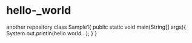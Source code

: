 # hello-_world
another repository
class Sample1{
public static void main(String[] args){
System.out.println(hello world...);
}
}
